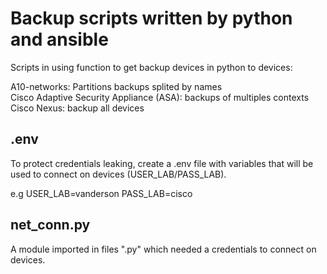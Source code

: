 # Backup scripts written by python and ansible

Scripts in using function to get backup devices in python to devices: </br>

A10-networks:  Partitions backups splited by names</br>
Cisco Adaptive Security Appliance (ASA): backups of multiples contexts</br>
Cisco Nexus: backup all devices

## .env

To protect credentials leaking, create a .env file with variables that will be used to connect on devices (USER_LAB/PASS_LAB).

e.g
USER_LAB=vanderson
PASS_LAB=cisco

## net_conn.py

A module imported in files ".py" which needed a credentials to connect on devices.


